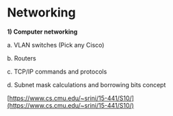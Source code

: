 # Networking

**1\) Computer networking**

a. VLAN switches \(Pick any Cisco\)

b. Routers

c. TCP/IP commands and protocols

d. Subnet mask calculations and borrowing bits concept

[https://www.cs.cmu.edu/~srini/15-441/S10/](https://www.cs.cmu.edu/~srini/15-441/S10/)

